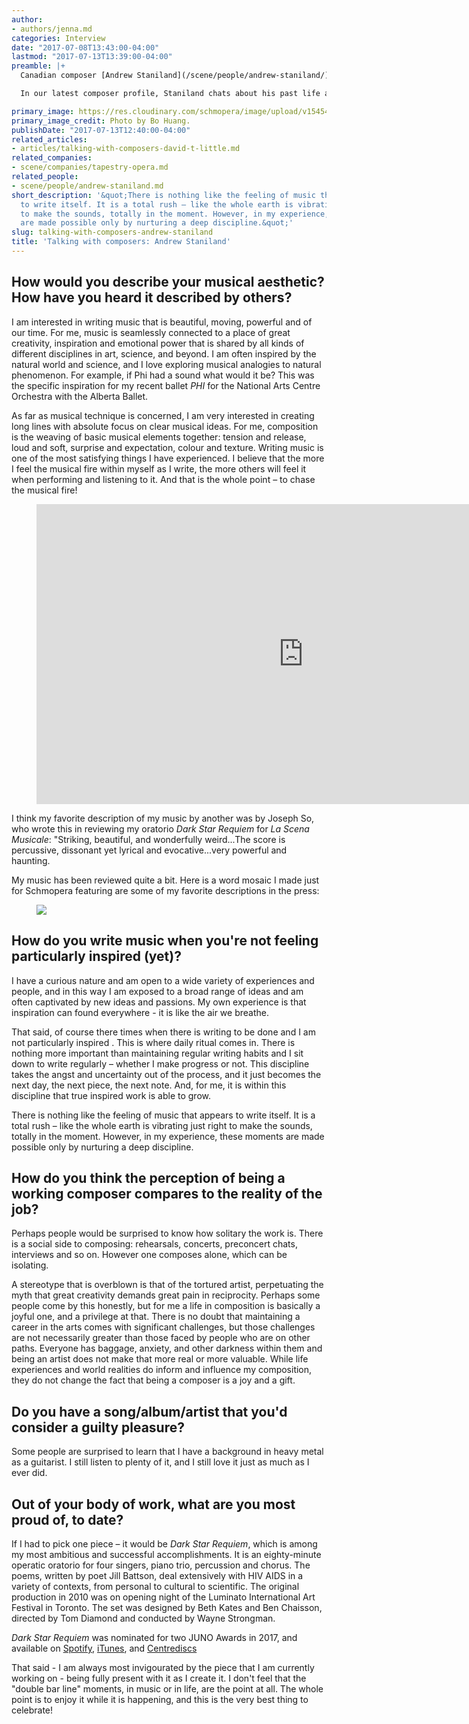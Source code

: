 ```yaml
---
author:
- authors/jenna.md
categories: Interview
date: "2017-07-08T13:43:00-04:00"
lastmod: "2017-07-13T13:39:00-04:00"
preamble: |+
  Canadian composer [Andrew Staniland](/scene/people/andrew-staniland/) is currently a faculty member at Memorial University in St. John's, NL; there, he founded MEARL (Memorial ElectroAcoustic Research Lab), where his research team developed the - very cool - [Mune](http://munemusic.com/) digital instrument. Staniland's oratorio, *Dark Star Requiem*, earned him two Juno Award nominations in 2017; it was the "Beautymark Aria" from *Dark Star Requiem* that first caught our attention, at [Tapestry Opera's *Songbook VI*](/he-saidshe-said-songbook-vi/) in early 2016.

  In our latest composer profile, Staniland chats about his past life as a heavy metal guitarist, and the ill-fitting stereotype of a "tortured artist".

primary_image: https://res.cloudinary.com/schmopera/image/upload/v1545409169/media/webhook-uploads/1499536350029/2017-07-08---Andrew-Staniland.jpg.jpg
primary_image_credit: Photo by Bo Huang.
publishDate: "2017-07-13T12:40:00-04:00"
related_articles:
- articles/talking-with-composers-david-t-little.md
related_companies:
- scene/companies/tapestry-opera.md
related_people:
- scene/people/andrew-staniland.md
short_description: '&quot;There is nothing like the feeling of music that appears
  to write itself. It is a total rush – like the whole earth is vibrating just right
  to make the sounds, totally in the moment. However, in my experience, these moments
  are made possible only by nurturing a deep discipline.&quot;'
slug: talking-with-composers-andrew-staniland
title: 'Talking with composers: Andrew Staniland'
---
```


## How would you describe your musical aesthetic? How have you heard it described by others?

I am interested in writing music that is beautiful, moving, powerful and of our time. For me, music is seamlessly connected to a place of great creativity, inspiration and emotional power that is shared by all kinds of different disciplines in art, science, and beyond. I am often inspired by the natural world and science, and I love exploring musical analogies to natural phenomenon. For example, if Phi had a sound what would it be? This was the specific inspiration for my recent ballet *PHI* for the National Arts Centre Orchestra with the Alberta Ballet.

As far as musical technique is concerned, I am very interested in creating long lines with absolute focus on clear musical ideas. For me, composition is the weaving of basic musical elements together: tension and release, loud and soft, surprise and expectation, colour and texture. Writing music is one of the most satisfying things I have experienced. I believe that the more I feel the musical fire within myself as I write, the more others will feel it when performing and listening to it. And that is the whole point – to chase the musical fire!

<figure data-type="video">
<iframe width="854" height="480" src="https://www.youtube.com/embed/qYTwdsKN1AE" frameborder="0" allowfullscreen></iframe>
</figure>

I think my favorite description of my music by another was by Joseph So, who wrote this in reviewing my oratorio *Dark Star Requiem* for *La Scena Musicale*: "Striking, beautiful, and wonderfully weird...The score is percussive, dissonant yet lyrical and evocative...very powerful and haunting.

My music has been reviewed quite a bit. Here is a word mosaic I made just for Schmopera featuring are some of my favorite descriptions in the press:

<figure data-type="image">

![](https://res.cloudinary.com/schmopera/image/upload/v1545409169/media/webhook-uploads/1499536113953/Screen%20Shot%202017-07-08%20at%2011.46.08%20AM.png)
</figure>

## How do you write music when you're not feeling particularly inspired (yet)?

I have a curious nature and am open to a wide variety of experiences and people, and in this way I am exposed to a broad range of ideas and am often captivated by new ideas and passions. My own experience is that inspiration can found everywhere - it is like the air we breathe.

That said, of course there times when there is writing to be done and I am not particularly inspired . This is where daily ritual comes in. There is nothing more important than maintaining regular writing habits and I sit down to write regularly – whether I make progress or not. This discipline takes the angst and uncertainty out of the process, and it just becomes the next day, the next piece, the next note. And, for me, it is within this discipline that true inspired work is able to grow.

There is nothing like the feeling of music that appears to write itself. It is a total rush – like the whole earth is vibrating just right to make the sounds, totally in the moment. However, in my experience, these moments are made possible only by nurturing a deep discipline.

## How do you think the perception of being a working composer compares to the reality of the job?

Perhaps people would be surprised to know how solitary the work is. There is a social side to composing: rehearsals, concerts, preconcert chats, interviews and so on. However one composes alone, which can be isolating.

A stereotype that is overblown is that of the tortured artist, perpetuating the myth that great creativity demands great pain in reciprocity. Perhaps some people come by this honestly, but for me a life in composition is basically a joyful one, and a privilege at that. There is no doubt that maintaining a career in the arts comes with significant challenges, but those challenges are not necessarily greater than those faced by people who are on other paths. Everyone has baggage, anxiety, and other darkness within them and being an artist does not make that more real or more valuable. While life experiences and world realities do inform and influence my composition, they do not change the fact that being a composer is a joy and a gift.

## Do you have a song/album/artist that you'd consider a guilty pleasure?

Some people are surprised to learn that I have a background in heavy metal as a guitarist. I still listen to plenty of it, and I still love it just as much as I ever did.

## Out of your body of work, what are you most proud of, to date?

If I had to pick one piece – it would be *Dark Star Requiem*, which is among my most ambitious and successful accomplishments. It is an eighty-minute operatic oratorio for four singers, piano trio, percussion and chorus. The poems, written by poet Jill Battson, deal extensively with HIV AIDS in a variety of contexts, from personal to cultural to scientific. The original production in 2010 was on opening night of the Luminato International Art Festival in Toronto. The set was designed by Beth Kates and Ben Chaisson, directed by Tom Diamond and conducted by Wayne Strongman.

*Dark Star Requiem* was nominated for two JUNO Awards in 2017, and available on [Spotify](https://www.google.ca/url?sa=t&amp;rct=j&amp;q=&amp;esrc=s&amp;source=web&amp;cd=1&amp;ved=0ahUKEwjih4PsoffUAhVCWz4KHfS5DqMQFggoMAA&amp;url=https%3A%2F%2Fopen.spotify.com%2Falbum%2F3S9TJNUTG6lWQ5Bldqgt7p&amp;usg=AFQjCNE-KseairG-QHkau5PICfQSqm63WQ), [iTunes](https://www.google.ca/url?sa=t&amp;rct=j&amp;q=&amp;esrc=s&amp;source=web&amp;cd=1&amp;cad=rja&amp;uact=8&amp;ved=0ahUKEwjZxq77offUAhUDHT4KHUmGA14QFggkMAA&amp;url=https%3A%2F%2Fitunes.apple.com%2Fca%2Falbum%2Fstaniland-dark-star-requiem%2Fid1106108168&amp;usg=AFQjCNHecl9rG87r_Pc6q5ysMFOMLOFBrA), and [Centrediscs](https://www.musiccentre.ca/node/138842)

That said - I am always most invigourated by the piece that I am currently working on - being fully present with it as I create it. I don't feel that the "double bar line" moments, in music or in life, are the point at all. The whole point is to enjoy it while it is happening, and this is the very best thing to celebrate!
